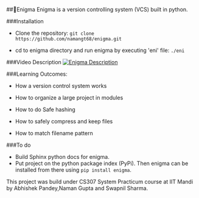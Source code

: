 ##:star2:Enigma
Enigma is a version controlling system (VCS) built in python.

###Installation

- Clone the repository: `git clone https://github.com/namangt68/enigma.git`

- cd to enigma directory and run enigma by executing 'eni' file: `./eni`

###Video Description
[![Enigma Description](https://img.youtube.com/vi/mzTYNjGC190/0.jpg)](https://www.youtube.com/watch?v=mzTYNjGC190)

###Learning Outcomes:

- How a version control system works

- How to organize a large project in modules

- How to do Safe hashing

- How to safely compress and keep files

- How to match filename pattern

###To do

- Build Sphinx python docs for enigma.
- Put project on the python package index (PyPi). Then enigma can be installed from there using 
`pip install enigma`.


This project was build under CS307 System Practicum course at IIT Mandi by Abhishek Pandey,Naman Gupta and Swapnil Sharma.
